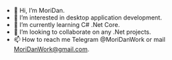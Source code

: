 - 👋 Hi, I’m MoriDan.
- 👀 I’m interested in desktop application development.
- 🌱 I’m currently learning C# .Net Core. 
- 💞️ I’m looking to collaborate on any .Net projects.
- 📫 How to reach me Telegram @MoriDanWork or mail MoriDanWork@gmail.com.
